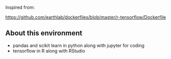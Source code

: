 Inspired from:

https://github.com/earthlab/dockerfiles/blob/master/r-tensorflow/Dockerfile

## About this environment

- pandas and scikit learn in python along with jupyter for coding
- tensorflow in R along with RStudio